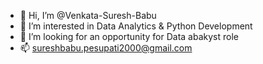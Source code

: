 - 👋 Hi, I’m @Venkata-Suresh-Babu
- 👀 I’m interested in Data Analytics & Python Development
- 💞️ I’m looking for an opportunity for Data abakyst role
- 📫 sureshbabu.pesupati2000@gmail.com

<!---
Venkata-Suresh-Babu/Venkata-Suresh-Babu is a ✨ special ✨ repository because its `README.md` (this file) appears on your GitHub profile.
You can click the Preview link to take a look at your changes.
--->
